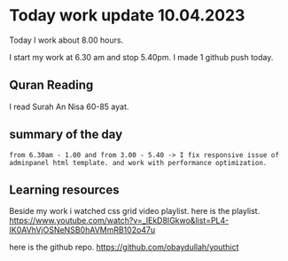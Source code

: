 # Today work update 10.04.2023

Today I work about 8.00 hours.

I start my work at 6.30 am and stop 5.40pm.
I made 1 github push today.

## Quran Reading

I read Surah An Nisa 60-85 ayat.

## summary of the day

    from 6.30am - 1.00 and from 3.00 - 5.40 -> I fix responsive issue of adminpanel html template. and work with performance optimization.

## Learning resources

Beside my work i watched css grid video playlist. here is the playlist.
https://www.youtube.com/watch?v=_lEkD8IGkwo&list=PL4-IK0AVhVjOSNeNSB0hAVMmRB102o47u

here is the github repo.
https://github.com/obaydullah/youthict
